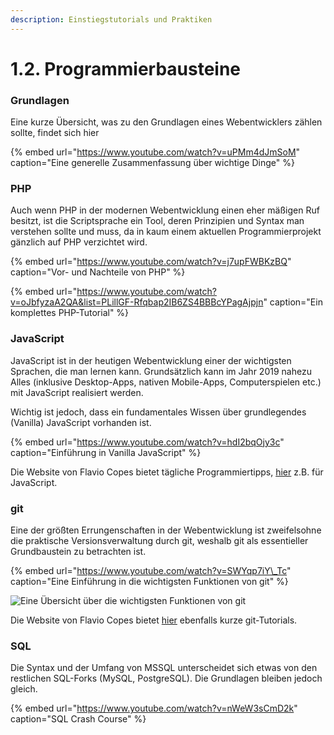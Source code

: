 ```yaml
---
description: Einstiegstutorials und Praktiken
---
```


# 1.2. Programmierbausteine

### Grundlagen

Eine kurze Übersicht, was zu den Grundlagen eines Webentwicklers zählen sollte, findet sich hier

{% embed url="https://www.youtube.com/watch?v=uPMm4dJmSoM" caption="Eine generelle Zusammenfassung über wichtige Dinge" %}

### PHP

Auch wenn PHP in der modernen Webentwicklung einen eher mäßigen Ruf besitzt, ist die Scriptsprache ein Tool, deren Prinzipien und Syntax man verstehen sollte und muss, da in kaum einem aktuellen Programmierprojekt gänzlich auf PHP verzichtet wird.

{% embed url="https://www.youtube.com/watch?v=j7upFWBKzBQ" caption="Vor- und Nachteile von PHP" %}

{% embed url="https://www.youtube.com/watch?v=oJbfyzaA2QA&list=PLillGF-Rfqbap2IB6ZS4BBBcYPagAjpjn" caption="Ein komplettes PHP-Tutorial" %}



### JavaScript

JavaScript ist in der heutigen Webentwicklung einer der wichtigsten Sprachen, die man lernen kann. Grundsätzlich kann im Jahr 2019 nahezu Alles \(inklusive Desktop-Apps, nativen Mobile-Apps, Computerspielen etc.\) mit JavaScript realisiert werden.

Wichtig ist jedoch, dass ein fundamentales Wissen über grundlegendes \(Vanilla\) JavaScript vorhanden ist.

{% embed url="https://www.youtube.com/watch?v=hdI2bqOjy3c" caption="Einführung in Vanilla JavaScript" %}

Die Website von Flavio Copes bietet tägliche Programmiertipps, [hier](https://flaviocopes.com/tags/js/) z.B. für JavaScript.

### git

Eine der größten Errungenschaften in der Webentwicklung ist zweifelsohne die praktische Versionsverwaltung durch git, weshalb git als essentieller Grundbaustein zu betrachten ist.

{% embed url="https://www.youtube.com/watch?v=SWYqp7iY\_Tc" caption="Eine Einführung in die wichtigsten Funktionen von git" %}



![Eine &#xDC;bersicht &#xFC;ber die wichtigsten Funktionen von git](https://i.pinimg.com/originals/ab/b4/16/abb4162b4b9228e20129169f39217c09.png)

Die Website von Flavio Copes bietet [hier](https://flaviocopes.com/tags/git/) ebenfalls kurze git-Tutorials.

### SQL

Die Syntax und der Umfang von MSSQL unterscheidet sich etwas von den restlichen SQL-Forks \(MySQL, PostgreSQL\). Die Grundlagen bleiben jedoch gleich.

{% embed url="https://www.youtube.com/watch?v=nWeW3sCmD2k" caption="SQL Crash Course" %}



